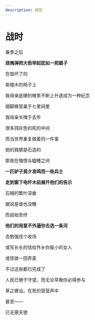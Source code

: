 ```yaml
---
description: 痖弦
---
```


# 战时

春季之后

**烧夷弹把大街举起犹如一把扇子**

在毁坏了的

紫檀木的椅子上

我母亲底硬的微笑不断上升遂成为一种纪念



细脚蜂营巢于七里祠里

我母亲半掩于去年

很多鸽灰色的死的中间

而当世界重复做着同一件事

她的肩膀是石造的



那夜在悔恨与瞌睡之间

**一匹驴子竟夕哀鸣而一些兵士**

**走到窗下电杆木前展开他们的告示**

石楠的繁叶深垂

据说是谁也没睡



而自始至终

**他们的用意不外逼你去选一条河**

去勉强找个收场

或写长长的信给外乡你瘦小的女人

或惊骇一田荞麦



不过这些都已完成了

人民已倦于守望。而无论早晚你必得参与

草之建设。在死的营营声中

甚至——

已无需天使

